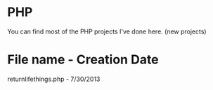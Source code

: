 PHP
===

You can find most of the PHP projects I've done here. (new projects)

File name            -  Creation Date
=====================================
returnlifethings.php -  7/30/2013
